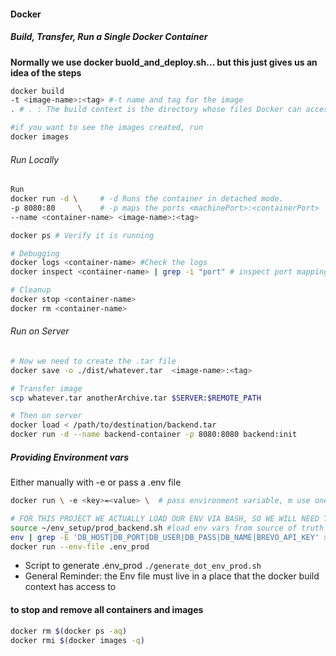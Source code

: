 #### Docker

##### Build, Transfer, Run a Single Docker Container

**Normally we use docker buold_and_deploy.sh... but this just gives us an idea of the steps**

```bash
docker build
-t <image-name>:<tag> #-t name and tag for the image
. # . : The build context is the directory whose files Docker can access during the build.

#if you want to see the images created, run
docker images
```

###### Run Locally

```bash
Run
docker run -d \     # -d Runs the container in detached mode.
-p 8080:80     \    # -p maps the ports <machinePort>:<containerPort>
--name <container-name> <image-name>:<tag>

docker ps # Verify it is running

# Debugging
docker logs <container-name> #Check the logs
docker inspect <container-name> | grep -i "port" # inspect port mappings

# Cleanup
docker stop <container-name>
docker rm <container-name>
```

###### Run on Server

```bash
# Now we need to create the .tar file
docker save -o ./dist/whatever.tar  <image-name>:<tag>

# Transfer image
scp whatever.tar anotherArchive.tar $SERVER:$REMOTE_PATH

# Then on server
docker load < /path/to/destination/backend.tar
docker run -d --name backend-container -p 8080:8080 backend:init

```

##### Providing Environment vars

Either manually with -e or pass a .env file

```bash
docker run \ -e <key>=<value> \  # pass environment variable, m use one -e per env var

# FOR THIS PROJECT WE ACTUALLY LOAD OUR ENV VIA BASH, SO WE WILL NEED TO PULL THE ACTUAL VALUES INTO A FILE AFTER SETTING
source ~/env_setup/prod_backend.sh #load env vars from source of truth
env | grep -E 'DB_HOST|DB_PORT|DB_USER|DB_PASS|DB_NAME|BREVO_API_KEY' > .env_prod # can be named anything
docker run --env-file .env_prod

```

- Script to generate .env_prod `./generate_dot_env_prod.sh`
- General Reminder: the Env file must live in a place that the docker build context has access to

#### to stop and remove all containers and images

```bash
docker rm $(docker ps -aq)
docker rmi $(docker images -q)
```
